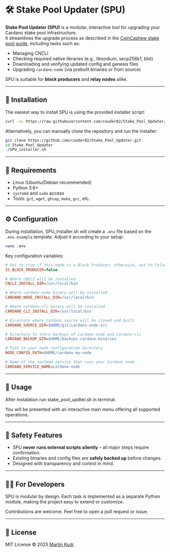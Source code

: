# 🛠️ Stake Pool Updater (SPU)

**Stake Pool Updater (SPU)** is a modular, interactive tool for upgrading your Cardano stake pool infrastructure.  
It streamlines the upgrade process as described in the [CoinCashew stake pool guide](https://www.coincashew.com/coins/overview-ada/guide-how-to-build-a-haskell-stakepool-node/part-iv-administration/upgrading-a-node), including tasks such as:

- Managing CNCLI
- Checking required native libraries (e.g., libsodium, secp256k1, blst)
- Downloading and verifying updated config and genesis files
- Upgrading `cardano-node` (via prebuilt binaries or from source)

SPU is suitable for **block producers** and **relay nodes** alike.

---

## 🚀 Installation

The easiest way to install SPU is using the provided installer script:

```bash
curl -sL https://raw.githubusercontent.com/couder82/Stake_Pool_Updater/main/SPU_installer.sh | bash
```

Alternatively, you can manually clone the repository and run the installer:

```bash
git clone https://github.com/couder82/Stake_Pool_Updater.git
cd Stake_Pool_Updater
./SPU_installer.sh
```

---

## 🧪 Requirements

- Linux (Ubuntu/Debian recommended)
- Python 3.8+
- `systemd` and `sudo` access
- Tools: `git`, `wget`, `ghcup`, `make`, `gcc`, etc.

---

## ⚙️ Configuration

During installation, SPU_installer.sh will create a `.env` file based on the `.env.example` template. Adjust it according to your setup:

```bash
nano .env
```

Key configuration variables:

```ini
# Set to true if this node is a Block Producer; otherwise, set to false
IS_BLOCK_PRODUCER=false

# Where CNCLI will be installed
CNCLI_INSTALL_DIR=/usr/local/bin

# Where cardano-node binary will be installed
CARDANO_NODE_INSTALL_DIR=/usr/local/bin

# Where cardano-cli binary will be installed
CARDANO_CLI_INSTALL_DIR=/usr/local/bin

# Directory where Cardano source will be cloned and built
CARDANO_SOURCE_DIR=$HOME/git/cardano-node-src

# Directory to store backups of cardano-node and cardano-cli
CARDANO_BACKUP_DIR=$HOME/backups-cardano-binaries

# Path to your node configuration directory
NODE_CONFIG_PATH=$HOME/cardano-my-node

# Name of the systemd service that runs your Cardano node
CARDANO_SERVICE_NAME=cardano-node
```

---

## 🧰 Usage

After instalation run stake_pool_updter.sh in terminal.

You will be presented with an interactive main menu offering all supported operations.

---

## 🔐 Safety Features

- SPU **never runs external scripts silently** – all major steps require confirmation.
- Existing binaries and config files are **safely backed up** before changes.
- Designed with transparency and control in mind.

---

## 🧑‍💻 For Developers

SPU is modular by design. Each task is implemented as a separate Python module, making the project easy to extend or customize.

Contributions are welcome. Feel free to open a pull request or issue.

---

## 📄 License

MIT License © 2025 [Martin Kudr](https://github.com/<YOUR_USERNAME>)
